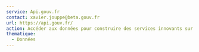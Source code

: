 ```yaml
---
service: Api.gouv.fr
contact: xavier.jouppe@beta.gouv.fr
url: https://api.gouv.fr/
action: Accéder aux données pour construire des services innovants sur mon territoire
thematique:
  - Données
---
```

